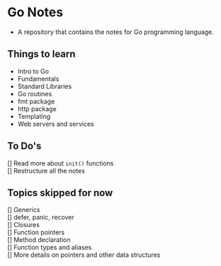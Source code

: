 # Go Notes

- A repository that contains the notes for Go programming language.

## Things to learn

- Intro to Go
- Fundamentals
- Standard Libraries
- Go routines
- fmt package
- http package
- Templating
- Web servers and services

## To Do's

[] Read more about `init()` functions<br>
[] Restructure all the notes<br>

## Topics skipped for now

[] Generics<br>
[] defer, panic, recover<br>
[] Closures<br>
[] Function pointers<br>
[] Method declaration<br>
[] Function types and aliases<br>
[] More details on pointers and other data structures
